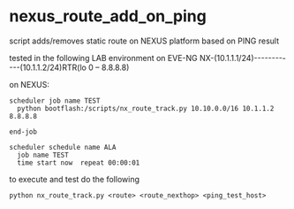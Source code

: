 # nexus_route_add_on_ping
script adds/removes static route on NEXUS platform based on PING result

tested in the following LAB environment on EVE-NG
NX-(10.1.1.1/24)------------(10.1.1.2/24)RTR(lo 0 – 8.8.8.8)

on NEXUS:

```
scheduler job name TEST
  python bootflash:/scripts/nx_route_track.py 10.10.0.0/16 10.1.1.2 8.8.8.8
 
end-job
 
scheduler schedule name ALA
  job name TEST
  time start now  repeat 00:00:01
```


to execute and test do the following

```
python nx_route_track.py <route> <route_nexthop> <ping_test_host>
```
